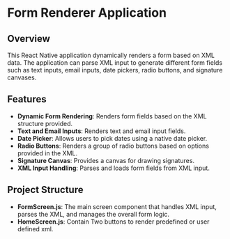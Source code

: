 # Form Renderer Application

## Overview

This React Native application dynamically renders a form based on XML data. The application can parse XML input to generate different form fields such as text inputs, email inputs, date pickers, radio buttons, and signature canvases. 

## Features

- **Dynamic Form Rendering**: Renders form fields based on the XML structure provided.
- **Text and Email Inputs**: Renders text and email input fields.
- **Date Picker**: Allows users to pick dates using a native date picker.
- **Radio Buttons**: Renders a group of radio buttons based on options provided in the XML.
- **Signature Canvas**: Provides a canvas for drawing signatures.
- **XML Input Handling**: Parses and loads form fields from XML input.

## Project Structure

- **FormScreen.js**: The main screen component that handles XML input, parses the XML, and manages the overall form logic.
- **HomeScreen.js**: Contain Two buttons to render predefined or user defined xml.